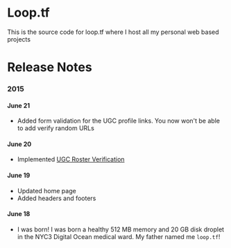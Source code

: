 # Loop.tf

This is the source code for loop.tf where I host all my personal web
based projects

# Release Notes

### 2015

#### June 21

- Added form validation for the UGC profile links. You now won't be
  able to add verify random URLs

#### June 20

- Implemented [UGC Roster Verification](http://loop.tf/UGC)

#### June 19

- Updated home page
- Added headers and footers

#### June 18

- I was born! I was born a healthy 512 MB memory and 20 GB disk droplet in the NYC3 Digital Ocean medical ward. My father named me `loop.tf`!
